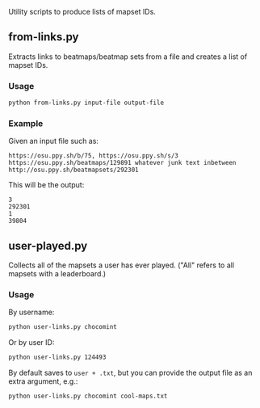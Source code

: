 Utility scripts to produce lists of mapset IDs.

## from-links.py

Extracts links to beatmaps/beatmap sets from a file and
creates a list of mapset IDs.

### Usage

```bash
python from-links.py input-file output-file
```

### Example

Given an input file such as:

```
https://osu.ppy.sh/b/75, https://osu.ppy.sh/s/3
https://osu.ppy.sh/beatmaps/129891 whatever junk text inbetween
http://osu.ppy.sh/beatmapsets/292301
```

This will be the output:

```
3
292301
1
39804
```

## user-played.py

Collects all of the mapsets a user has ever played.
("All" refers to all mapsets with a leaderboard.)

### Usage

By username:

```bash
python user-links.py chocomint
```

Or by user ID:

```bash
python user-links.py 124493
```

By default saves to `user + .txt`, but you can provide
the output file as an extra argument, e.g.:

```bash
python user-links.py chocomint cool-maps.txt
```
